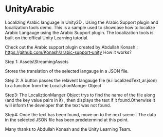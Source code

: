 # UnityArabic
Localizing Arabic language in Unity3D . Using the Arabic Support plugin and localization tools demo.
This is a sample used to showcase how to localize Arabic Langauge using the Arabic Support plugin.
The localization tools is built on the offical Unity Learning tutorial.

Check out the Arabic support plugin created by Abdullah Konash : https://github.com/Konash/arabic-support-unity
How it works?

Step 1:
Assets\StreamingAssets

Stores the translation of the selected langauge in  a JSON file.


Step 2:
A button passes the relavent langauge file (e.i localizedText_ar.json) to a function from the LocaliztionManger Object

Step3:
The LocaliztionManger Object trys to find the name of the file along (and the key value pairs in it) , then displays the text if it found.Otherwise it will inform the developer that the text was not found.

Step4:
Once the text has been found, move on to the next scene . The data in the selected JSON file has been predetermind  at this point.


Many thanks to Abdullah Konash and the Unity Learning Team.
